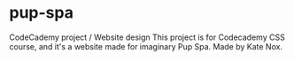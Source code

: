 # pup-spa
  CodeCademy project / Website design 
This project is for Codecademy CSS course, and it's a website made for imaginary Pup Spa. Made by Kate Nox.
